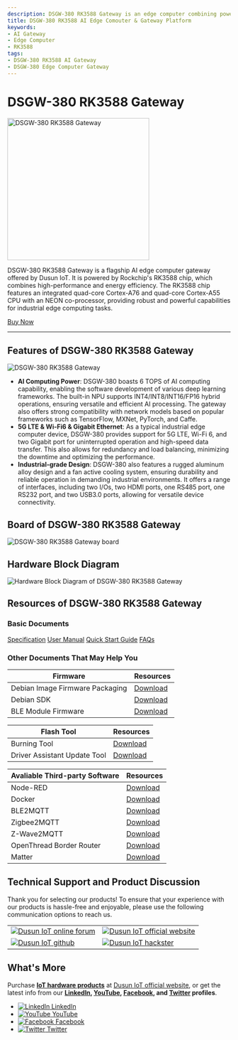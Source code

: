 ```yaml
---
description: DSGW-380 RK3588 Gateway is an edge computer combining powerful AI computing capabilities, robust hardware design, and Wi-Fi6, 5G LTE, and two Gigabit Ethernet connectivity options, making it a flagship solution for industrial edge computing and AI applications.
title: DSGW-380 RK3588 AI Edge Comouter & Gateway Platform  
keywords:
- AI Gateway
- Edge Computer
- RK3588
tags:
- DSGW-380 RK3588 AI Gateway
- DSGW-380 Edge Computer Gateway
---
```




# DSGW-380 RK3588 Gateway  

<div style={{ display: 'flex', justifyContent: 'center' }}>
  <img src="https://www.dusuniot.com/wp-content/uploads/2023/09/dsgw-380-planform.jpg" alt="DSGW-380 RK3588 Gateway" width="320" height="320" style={{ marginBottom: '20px' }} />
</div>

DSGW-380 RK3588 Gateway is a flagship AI edge computer gateway offered by Dusun IoT. It is powered by Rockchip's RK3588 chip, which combines high-performance and energy efficiency. The RK3588 chip features an integrated quad-core Cortex-A76 and quad-core Cortex-A55 CPU with an NEON co-processor, providing robust and powerful capabilities for industrial edge computing tasks.  

<div style={{ display: 'flex', justifyContent: 'center' }}>
  <a href="https://www.dusuniot.com/product/dsgw-380-industrial-edge-ml-ai-gateway/" style={{ display: 'inline-block', backgroundColor: '#F6940B', color: '#ffffff', padding: '10px 20px', textDecoration: 'none', borderRadius: '4px' }}>Buy Now</a>
</div>


***
## Features of DSGW-380 RK3588 Gateway  
![DSGW-380 RK3588 Gateway](https://www.dusuniot.com/wp-content/uploads/2023/09/dsgw-380-ai-edge-gateway-computer.jpg)  
- **AI Computing Power**: DSGW-380 boasts 6 TOPS of AI computing capability, enabling the software development of various deep learning frameworks. The built-in NPU supports INT4/INT8/INT16/FP16 hybrid operations, ensuring versatile and efficient AI processing. The gateway also offers strong compatibility with network models based on popular frameworks such as TensorFlow, MXNet, PyTorch, and Caffe.  
- **5G LTE & Wi-Fi6 & Gigabit Ethernet**: As a typical industrial edge computer device, DSGW-380 provides support for 5G LTE, Wi-Fi 6, and two Gigabit port for uninterrupted operation and high-speed data transfer. This also allows for redundancy and load balancing, minimizing the downtime and optimizing the performance.  
- **Industrial-grade Design**: DSGW-380 also features a rugged aluminum alloy design and a fan active cooling system, ensuring durability and reliable operation in demanding industrial environments. It offers a range of interfaces, including two I/Os, two HDMI ports, one RS485 port, one RS232 port, and two USB3.0 ports, allowing for versatile device connectivity.  

## Board of DSGW-380 RK3588 Gateway  
![DSGW-380 RK3588 Gateway board](https://www.dusuniot.com/wp-content/uploads/2023/09/dsgw-380-inner-board-1024x461.jpg)     

## Hardware Block Diagram  
![Hardware Block Diagram of DSGW-380 RK3588 Gateway](https://www.dusuniot.com/wp-content/uploads/2023/03/image1-1-1024x673.jpeg.webp)   
 
## Resources of DSGW-380 RK3588 Gateway
### Basic Documents  

<div class="custom-links">
  <a href="https://wiki.dusuniot.com/iot-gateway-hardware/dsgw-380-rk3588-gateway/specification">Specification</a>
  <a href="https://wiki.dusuniot.com/iot-gateway-hardware/dsgw-380-rk3588-gateway/user-manual">User Manual</a>
  <a href="https://wiki.dusuniot.com/iot-gateway-hardware/dsgw-380-rk3588-gateway/quick-start-guide">Quick Start Guide</a>
  <a href="https://wiki.dusuniot.com/iot-gateway-hardware/dsgw-380-rk3588-gateway/faqs">FAQs</a> 
</div>


### Other Documents That May Help You  

| Firmware | Resources |
|-----|-----|
| Debian Image Firmware Packaging | [Download](https://drive.google.com/file/d/13WKaVqAEsfmyyozKLzFdcFjPJKPZAm-p/view) |
| Debian SDK | [Download](https://drive.google.com/file/d/1dRNIEFEpRUcsQI2o0N0aUCymPj9qXy46/view) |
| BLE Module Firmware | [Download](https://drive.google.com/file/d/1zMin7xmcUo4SV_qivZtZWKSDh2iUFrRu/view) |

| Flash Tool | Resources |
|-----|-----|
| Burning Tool | [Download](https://drive.google.com/file/d/1CYM9ey8GB-ZnZ-rpbUxq7TCjShNKgawO/view) |
| Driver Assistant Update Tool | [Download](https://drive.google.com/file/d/1CH0o4f-HvvJwYiH-Ub2Da42_sEMWCasm/view) |

| Avaliable Third-party Software | Resources |
|-----|-----|
| Node-RED | [Download](https://drive.google.com/file/d/1Hb4lVlJ9k5jm-WhZIMHAsRS7bBKGI4P6/view) |
| Docker | [Download](https://drive.google.com/file/d/1mGEHJ3N1FglVTqszyc9VMidxtmaXthoS/view) |
| BLE2MQTT | [Download](https://drive.google.com/file/d/1KptreJ1ia3MCavzLcpWJiclR_h7vtcCM/view) |
| Zigbee2MQTT | [Download](https://drive.google.com/file/d/1ebZTewPkIDaeCXxserJGSMByh5a9wf-j/view) |
| Z-Wave2MQTT | [Download](https://drive.google.com/file/d/1dC-1jHkZxDA0hMAxHlBIxipioy-BF-iS/view) |
| OpenThread Border Router | [Download](https://drive.google.com/file/d/1roK7tqAJO1-1PvFuKcUTJpnwSYSPF6cu/view) |
| Matter | [Download](https://drive.google.com/file/d/16uOJNLMCvWY36V27KdKxZgQW8jWwG0l4/view?usp=share_lin) |  

## Technical Support and Product Discussion

Thank you for selecting our products! To ensure that your experience with our products is hassle-free and enjoyable, please use the following communication options to reach us.   

<table>
  <tr>
    <td>
      <a href="https://community.dusuniot.com/"><img src="https://www.dusuniot.com/wp-content/uploads/2023/10/dusun-iot-online-forum.png" alt="Dusun IoT online forum" style={{ maxWidth: '100%', height: 'auto' }}/></a>
    </td>
    <td>
      <a href="https://www.dusuniot.com/"><img src="https://www.dusuniot.com/wp-content/uploads/2023/10/dusun-iot-official-website.png" alt="Dusun IoT official website" style={{ maxWidth: '100%', height: 'auto' }}/></a>
    </td>
  </tr>
  <tr>
    <td>
      <a href="https://github.com/dusun001/wiki"><img src="https://www.dusuniot.com/wp-content/uploads/2023/10/dusun-iot-github.png" alt="Dusun IoT github" style={{ maxWidth: '100%', height: 'auto' }}/></a>
    </td>
    <td>
      <a href="https://www.hackster.io/dusun-iot/"><img src="https://www.dusuniot.com/wp-content/uploads/2023/10/dusun-iot-hackster.png" alt="Dusun IoT hackster" style={{ maxWidth: '100%', height: 'auto' }}/></a>
    </td>
  </tr>
</table>

## What's More
Purchase **[IoT hardware products](https://www.dusuniot.com/shop/)** at [Dusun IoT official website](https://www.dusuniot.com/), or get the latest info from our **[LinkedIn](https://www.linkedin.com/company/dusun-electron-ltd/), [YouTube](https://www.youtube.com/channel/UCyb4PpqVgvKgC9KpkByZaaQ), [Facebook](https://www.facebook.com/DUSUN-IoT-101398069457701), and [Twitter](https://twitter.com/Dusunelectron) profiles**. 

<ul class="social-media-list">
  <li class="social-media-list-item">
    <a href="https://www.linkedin.com/company/dusun-electron-ltd/">
      <img src="https://www.dusuniot.com/wp-content/uploads/2023/10/dusun-iot-linkedin.png" alt="LinkedIn"/>
      LinkedIn
    </a>
  </li>
  <li class="social-media-list-item">
    <a href="https://www.youtube.com/channel/UCyb4PpqVgvKgC9KpkByZaaQ">
      <img src="https://www.dusuniot.com/wp-content/uploads/2023/10/dusun-iot-youtube.png" alt="YouTube"/>
      YouTube
    </a>
  </li>
  <li class="social-media-list-item">
    <a href="https://www.facebook.com/DUSUN-IoT-101398069457701">
      <img src="https://www.dusuniot.com/wp-content/uploads/2023/10/dusun-iot-facebook.png" alt="Facebook"/>
      Facebook
    </a>
  </li>
  <li class="social-media-list-item">
    <a href="https://twitter.com/Dusunelectron">
      <img src="https://www.dusuniot.com/wp-content/uploads/2023/10/dusun-iot-twitter.png" alt="Twitter"/>
      Twitter
    </a>
  </li>
</ul>
